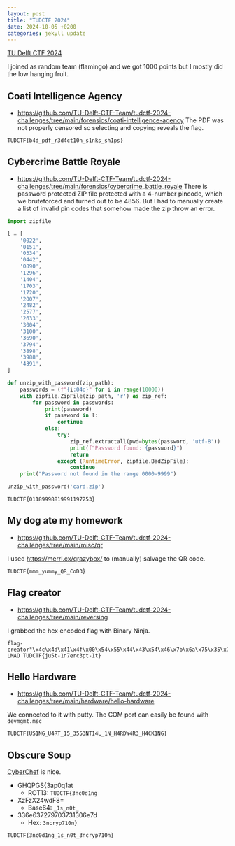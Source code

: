 ```yaml
---
layout: post
title: "TUDCTF 2024"
date: 2024-10-05 +0200
categories: jekyll update
---
```

[TU Delft CTF 2024](https://ctf.ewi.tudelft.nl/)

I joined as random team (flamingo) and we got 1000 points but I mostly did the low hanging fruit.

## Coati Intelligence Agency
- https://github.com/TU-Delft-CTF-Team/tudctf-2024-challenges/tree/main/forensics/coati-intelligence-agency
The PDF was not properly censored so selecting and copying reveals the flag.
```
TUDCTF{b4d_pdf_r3d4ct10n_s1nks_sh1ps}
```

## Cybercrime Battle Royale
- https://github.com/TU-Delft-CTF-Team/tudctf-2024-challenges/tree/main/forensics/cybercrime_battle_royale
There is password protected ZIP file protected with a 4-number pincode, which we bruteforced and turned out to be 4856. But I had to manually create a list of invalid pin codes that somehow made the zip throw an error.

```py
import zipfile

l = [
    '0022',
    '0151',
    '0334',
    '0442',
    '0890',
    '1296',
    '1404',
    '1703',
    '1720',
    '2007',
    '2482',
    '2577',
    '2633',
    '3004',
    '3100',
    '3690',
    '3794',
    '3898',
    '3988',
    '4391',
]

def unzip_with_password(zip_path):
    passwords = (f"{i:04d}" for i in range(10000))
    with zipfile.ZipFile(zip_path, 'r') as zip_ref:
        for password in passwords:
            print(password)
            if password in l:
                continue
            else:
                try:
                    zip_ref.extractall(pwd=bytes(password, 'utf-8'))
                    print(f"Password found: {password}")
                    return
                except (RuntimeError, zipfile.BadZipFile):
                    continue
    print("Password not found in the range 0000-9999")

unzip_with_password('card.zip')
```
```
TUDCTF{01189998819991197253}
```

## My dog ate my homework
- https://github.com/TU-Delft-CTF-Team/tudctf-2024-challenges/tree/main/misc/qr

I used https://merri.cx/qrazybox/ to (manually) salvage the QR code.
```
TUDCTF{mmm_yummy_QR_CoD3}
```

## Flag creator
- https://github.com/TU-Delft-CTF-Team/tudctf-2024-challenges/tree/main/reversing

I grabbed the hex encoded flag with Binary Ninja.
```
flag-creator"\x4c\x4d\x41\x4f\x00\x54\x55\x44\x43\x54\x46\x7b\x6a\x75\x35\x74\x2d\x31\x6e\x37\x65\x72\x63\x33\x70\x74\x2d\x31\x74\x7d"
LMAO TUDCTF{ju5t-1n7erc3pt-1t}
```

## Hello Hardware
- https://github.com/TU-Delft-CTF-Team/tudctf-2024-challenges/tree/main/hardware/hello-hardware

We connected to it with putty. The COM port can easily be found with `devmgmt.msc`
```
TUDCTF{US1NG_U4RT_15_3553NT14L_1N_H4RDW4R3_H4CK1NG}
```

## Obscure Soup
[CyberChef](https://gchq.github.io/CyberChef/) is nice.
- GHQPGS{3ap0q1at
    - ROT13: `TUDCTF{3nc0d1ng`
- XzFzX24wdF8=
    - Base64: `_1s_n0t_`
- 336e637279703731306e7d
    - Hex: `3ncryp710n}`

```
TUDCTF{3nc0d1ng_1s_n0t_3ncryp710n}
```
